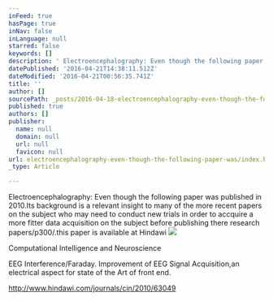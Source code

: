 ```yaml
---
inFeed: true
hasPage: true
inNav: false
inLanguage: null
starred: false
keywords: []
description: ' Electroencephalography: Even though the following paper was published in 2010.Its background is a relevant insight to many of the more recent papers on the subject who may need to conduct new trials in order to accquire a more fitter data acquisition on the subject before publishing there research papers/p300/.this paper is available at Hindawi'
datePublished: '2016-04-21T14:38:11.512Z'
dateModified: '2016-04-21T00:56:35.741Z'
title: ''
author: []
sourcePath: _posts/2016-04-18-electroencephalography-even-though-the-following-paper-was.md
published: true
authors: []
publisher:
  name: null
  domain: null
  url: null
  favicon: null
url: electroencephalography-even-though-the-following-paper-was/index.html
_type: Article

---
```

Electroencephalography: Even though the following paper was published in 2010.Its background is a relevant insight to many of the more recent papers on the subject who may need to conduct new trials in order to accquire a more fitter data acquisition on the subject before publishing there research papers/p300/.this paper is available at Hindawi
![](https://the-grid-user-content.s3-us-west-2.amazonaws.com/e3689212-c0ef-43d6-9558-2b8a33604879.jpg)

Computational Intelligence and Neuroscience

EEG Interference/Faraday. Improvement of EEG Signal Acquisition,an electrical aspect for state of the Art of front end.

http://www.hindawi.com/journals/cin/2010/63049